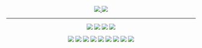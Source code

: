 <!--
**billyvinning/billyvinning** is a ✨ _special_ ✨ repository because its `README.md` (this file) appears on your GitHub profile.
-->

<p align="center">
  <a href="https://www.kaggle.com/bvinning">
    <img src="https://img.shields.io/badge/Kaggle-20BEFF?style=for-the-badge&logo=Kaggle&logoColor=white"  />
  </a>
  <a href="https://www.linkedin.com/in/billy-vinning/">
    <img src="https://img.shields.io/badge/linkedin-%230077B5.svg?&style=for-the-badge&logo=linkedin&logoColor=white"  />
  </a>
</p>

<hr />

<p align="center">
  <img src="https://img.shields.io/badge/c-%2300599C.svg?style=flat-square&logo=c&logoColor=white"/>
  <img src="https://img.shields.io/badge/latex-%23008080.svg?style=flat-square&logo=latex&logoColor=white">
  <img src="https://img.shields.io/badge/mysql-%2300f.svg?style=flat-square&logo=mysql&logoColor=white"/>
  <img src="https://img.shields.io/badge/python-3670A0?style=flat-square&logo=python&logoColor=ffdd54"/>
</p>
<p align="center">
  <img src="https://img.shields.io/badge/jupyter-%23FA0F00.svg?style=flat-square&logo=jupyter&logoColor=white"/>
  <img src="https://img.shields.io/badge/-Lightning-792ee5.svg?style=flat-square&logo=Lightning&logoColor=white)">
  <img src="https://img.shields.io/badge/Matplotlib-%23ffffff.svg?style=flat-square&logo=Matplotlib&logoColor=black"/>
  <img src="https://img.shields.io/badge/numpy-%23013243.svg?style=flat-square&logo=numpy&logoColor=white"/>
  <img src="https://img.shields.io/badge/pandas-%23150458.svg?style=flat-square&logo=pandas&logoColor=white"/>
  <img src="https://img.shields.io/badge/PyTorch-%23EE4C2C.svg?style=flat-square&logo=PyTorch&logoColor=white"/>
  <img src="https://img.shields.io/badge/scikit--learn-%23F7931E.svg?style=flat-square&logo=scikit-learn&logoColor=white"/>
  <img src="https://img.shields.io/badge/SciPy-%230C55A5.svg?style=flat-square&logo=scipy&logoColor=%white"/>
  <img src="https://img.shields.io/badge/Weights and Biases-%231b1c20.svg?style=flat-square&logo=weightsandbiases&logoColor=%FFBE00"/>
</p>


